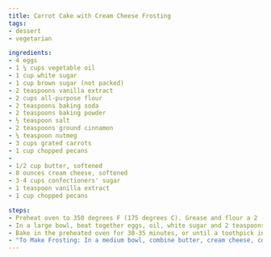 ```yaml
---
title: Carrot Cake with Cream Cheese Frosting
tags:
- dessert
- vegetarian

ingredients:
- 4 eggs
- 1 ¼ cups vegetable oil
- 1 cup white sugar
- 1 cup brown sugar (not packed)
- 2 teaspoons vanilla extract
- 2 cups all-purpose flour
- 2 teaspoons baking soda
- 2 teaspoons baking powder
- ½ teaspoon salt
- 2 teaspoons ground cinnamon
- ¼ teaspoon nutmeg
- 3 cups grated carrots
- 1 cup chopped pecans
-
- 1/2 cup butter, softened
- 8 ounces cream cheese, softened
- 3-4 cups confectioners' sugar
- 1 teaspoon vanilla extract
- 1 cup chopped pecans

steps:
- Preheat oven to 350 degrees F (175 degrees C). Grease and flour a 2 - 9 inch round cake pans.
- In a large bowl, beat together eggs, oil, white sugar and 2 teaspoons vanilla. Mix in flour, baking soda, baking powder, salt and cinnamon. Stir in carrots. Fold in pecans. Pour into prepared pans.
- Bake in the preheated oven for 30-35 minutes, or until a toothpick inserted into the center of the cake comes out clean. Let cool in pan for 10 minutes, then turn out onto a wire rack and cool completely.
- "To Make Frosting: In a medium bowl, combine butter, cream cheese, confectioners' sugar and 1 teaspoon vanilla. Beat until the mixture is smooth and creamy. Frost the cooled cake. And add Pecans to top."
---
```


